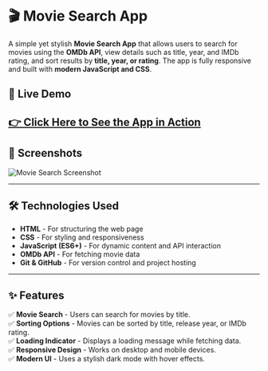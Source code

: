 # 🎬 Movie Search App

A simple yet stylish **Movie Search App** that allows users to search for movies
using the **OMDb API**, view details such as title, year, and IMDb rating, and
sort results by **title, year, or rating**. The app is fully responsive and
built with **modern JavaScript and CSS**.

## 🚀 Live Demo

## [👉 Click Here to See the App in Action](YOUR_LIVE_DEMO_LINK)

## 📸 Screenshots

![Movie Search Screenshot](https://raw.githubusercontent.com/HelderBalbino/Movie-search-app/refs/heads/main/images/LordOfTheRings.png)

---

## 🛠️ Technologies Used

-   **HTML** - For structuring the web page
-   **CSS** - For styling and responsiveness
-   **JavaScript (ES6+)** - For dynamic content and API interaction
-   **OMDb API** - For fetching movie data
-   **Git & GitHub** - For version control and project hosting

---

## ✨ Features

✅ **Movie Search** - Users can search for movies by title.  
✅ **Sorting Options** - Movies can be sorted by title, release year, or IMDb
rating.  
✅ **Loading Indicator** - Displays a loading message while fetching data.  
✅ **Responsive Design** - Works on desktop and mobile devices.  
✅ **Modern UI** - Uses a stylish dark mode with hover effects.
